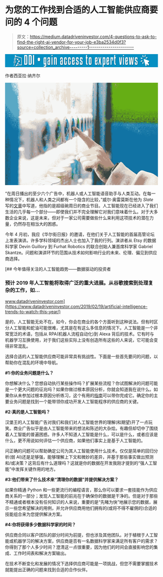 # 为您的工作找到合适的人工智能供应商要问的 4 个问题

> 原文：<https://medium.datadriveninvestor.com/4-questions-to-ask-to-find-the-right-ai-vendor-for-your-job-e3ba2534d0f3?source=collection_archive---------1----------------------->

[![](img/505d385b269a607f0695b16a8cc978fd.png)](http://www.track.datadriveninvestor.com/1B9E)

作者西亚拉·纳齐尔

![](img/18a354e2fb7d0375b6c8529f0238d296.png)

“在周日播出的至少六个广告中，机器人或人工智能语音助手与人类互动。在每一种情况下，机器人和人类之间都有一个隐含的比较，”威尔·奥雷莫斯在他为 *Slate* 写的[文章](https://slate.com/technology/2019/02/super-bowl-commercials-robots-sadness-terror-nervous-laughter.html)中写道，他指的是超级碗周日的商业节目。人工智能现在已经进入了我们生活的几乎每一个部分——即使我们并不完全理解它对我们意味着什么。对于大多数企业来说，这是未来，但对于一家公司需要做些什么来利用这项技术的潜在力量，仍然存在相当大的困惑。

今年 4 月初，我应《华尔街日报》的邀请，在他们关于人工智能的首届高管论坛上发表演讲。许多学科领域的杰出人士也加入了我的行列。演讲者从 Etsy 的数据科学家 Devin Guillory 到 Furhat Robotics 的联合创始人兼首席科学家 Gabriel Skantze。问题和演讲环节的范围从技术如何影响行业的未来、伦理、偏见到供应商选择。

[](https://www.datadriveninvestor.com/2019/02/19/artificial-intelligence-trends-to-watch-this-year/) [## 今年值得关注的人工智能趋势——数据驱动的投资者

### 预计 2019 年人工智能将取得广泛的重大进展。从谷歌搜索到处理复杂的工作，如…

www.datadriveninvestor.com](https://www.datadriveninvestor.com/2019/02/19/artificial-intelligence-trends-to-watch-this-year/) 

是的，人工智能无处不在。如今，你会在商业的各个方面听到这种说法。但有时区分人工智能和蛇油可能很难，尤其是在有这么多信息的情况下。人工智能是一个非常宽泛的术语，包括从 RPA(机器人流程自动化)到 Alexa 背后的技术。它有时与机器学习互换使用，对于我们这些实际上没有创造所有这些的人来说，它可能会变得非常混乱。

选择合适的人工智能供应商可能非常具有挑战性。下面是一些首先要问的问题，以帮助你在混乱的环境中导航。

**#1:你的业务问题是什么？**

你想解决什么？您想自动执行某些操作吗？扩展某些流程？你试图解决的问题可能是一个更大问题的征兆吗？如果你做过根本原因分析，你就会知道我在说什么。如果你从未参加过根本原因分析练习，这个有用的[指南](https://www.linkedin.com/pulse/5-fold-path-toward-enlightenment-siara-nazir/)可以带你完成它。确定你的主要业务问题是找到一个能带领你成功开发人工智能程序的供应商的关键。

**#2:真的是人工智能吗？**

汉堡王的人工智能广告对我们和我们对人工智能世界的理解(和期望)开了一点玩笑。商业广告似乎是由人工智能带来的想法和陈述的大杂烩。有趣但却切中了围绕着人工智能的普遍困惑。许多人不知道人工智能是什么，可以是什么，或者应该是什么，更不用说如何评估一个供应商，如果他们事实上是基于人工智能的。

问正确的问题可以帮助确定公司为其人工智能使用什么技术。仅仅是简单的回归分析(弱 AI)还是足够强，能够理解上下文和微妙的差异，并基于那些事实做出预测和/或决策？这背后有什么道理吗？这就是你的数据在开发我刚才提到的“强人工智能”中发挥关键作用的地方。

**#3:他们带来了什么技术来“清理你的数据”并提供解决方案？**

如果你精通 Python 和一些更流行的编程语言，那么你可以要求一套技能作为供应商关系的一部分；发现人工智能的前兆在于确保你的数据是干净的。但是对于那些不精通或者根本没有任何知识的人来说，重要的是“先睹为快”地展示您的数据，展示一些您希望解决的用例，并允许供应商用他们拥有的(或将不得不雇佣的)合适的技能组合来为您提供解决方案。

**#4:你将获得多少数据科学家的时间？**

供应商合同以客户团队的部分时间为前提，但也涉及其他团队。对于植根于人工智能或机器学习的解决方案，供应商是否有一名数据科学家来满足所有客户的需求？你得到了那个人多少时间？澄清这一点很重要，因为他们的时间会直接影响您的集成、工作时间表和解决方案输出。

在技术不断变化和发展的情况下选择供应商可能是一项挑战，但您不需要掌握技术就能提出正确的问题来找到合适的合作伙伴。